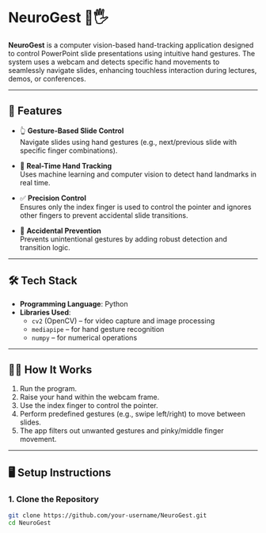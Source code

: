 # NeuroGest 🧠🖐️

**NeuroGest** is a computer vision-based hand-tracking application designed to control PowerPoint slide presentations using intuitive hand gestures. The system uses a webcam and detects specific hand movements to seamlessly navigate slides, enhancing touchless interaction during lectures, demos, or conferences.

---

## 🚀 Features

- 👆 **Gesture-Based Slide Control**  
  Navigate slides using hand gestures (e.g., next/previous slide with specific finger combinations).

- 🧠 **Real-Time Hand Tracking**  
  Uses machine learning and computer vision to detect hand landmarks in real time.

- ✅ **Precision Control**  
  Ensures only the index finger is used to control the pointer and ignores other fingers to prevent accidental slide transitions.

- 🔐 **Accidental Prevention**  
  Prevents unintentional gestures by adding robust detection and transition logic.


---

## 🛠️ Tech Stack

- **Programming Language**: Python  
- **Libraries Used**:
  - `cv2` (OpenCV) – for video capture and image processing
  - `mediapipe` – for hand gesture recognition
  - `numpy` – for numerical operations
---

## 🧑‍💻 How It Works

1. Run the program.
2. Raise your hand within the webcam frame.
3. Use the index finger to control the pointer.
4. Perform predefined gestures (e.g., swipe left/right) to move between slides.
5. The app filters out unwanted gestures and pinky/middle finger movement.

---

## 🖥️ Setup Instructions

### 1. Clone the Repository
```bash
git clone https://github.com/your-username/NeuroGest.git
cd NeuroGest
